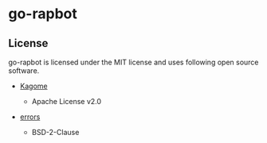 # go-rapbot

## License

go-rapbot is licensed under the MIT license and uses following open source software.

- [Kagome](https://github.com/ikawaha/kagome)

  - Apache License v2.0

- [errors](https://github.com/pkg/errors)

  - BSD-2-Clause

